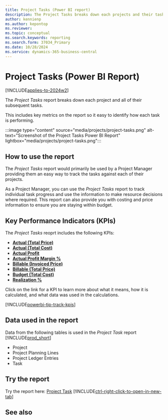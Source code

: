 ```yaml
---
title: Project Tasks (Power BI report)
description: The Project Tasks breaks down each projects and their tasks.
author: kennienp
ms.author: kepontop
ms.reviewer: 
ms.topic: conceptual
ms.search.keywords: reporting
ms.search.form: 37034_Primary
ms.date: 10/28/2024
ms.service: dynamics-365-business-central
---
```


# Project Tasks (Power BI Report)
[!INCLUDE[applies-to-2024w2](includes/applies-to-2024w2.md)]

The *Project Tasks* report breaks down each project and all of their subsequent tasks.

This includes key metrics on the report so it easy to identify how each task is performing.



:::image type="content" source="media/projects/project-tasks.png" alt-text="Screenshot of the Project Tasks Power BI Report" lightbox="media/projects/project-tasks.png":::

## How to use the report
The *Project Tasks* report would primarily be used by a Project Manager providing them an easy way to track the tasks against each of their projects.

As a Project Manager, you can use the *Project Tasks* report to track individual task progress and use the information to make resource decisions where required. This report can also provide you with costing and price information to ensure you are staying within budget.

## Key Performance Indicators (KPIs)
The *Project Tasks* reoprt includes the following KPIs:
- [**Actual (Total Price)**](projects-powerbi-app-kpis.md#actual-total-price)
- [**Actual (Total Cost)**](projects-powerbi-app-kpis.md#actual-total-cost)
- [**Actual Profit**](projects-powerbi-app-kpis.md#actual-profit)
- [**Actual Profit Margin %**](projects-powerbi-app-kpis.md#actual-profit-margin-)
- [**Billable (Invoiced Price)**](projects-powerbi-app-kpis.md#billable-invoiced-price)
- [**Billable (Total Price)**](projects-powerbi-app-kpis.md#billable-total-price)
- [**Budget (Total Cost)**](projects-powerbi-app-kpis.md#budget-total-cost)
- [**Realization %**](projects-powerbi-app-kpis.md#realization-)

Click on the link for a KPI to learn more about what it means, how it is calculated, and what data was used in the calculations. 

[!INCLUDE[powerbi-tip-track-kpis](includes/powerbi-tip-track-kpis.md)]

## Data used in the report
Data from the following tables is used in the *Project Task* report [!INCLUDE[prod_short](includes/prod_short.md)]
- Project
- Project Planning Lines
- Project Ledger Entries
- Task

## Try the report
Try the report here: [Project Task](https://businesscentral.dynamics.com?page=37034)
[!INCLUDE[ctrl-right-click-to-open-in-new-tab](includes/ctrl-right-click-to-open-in-new-tab.md)]

## See also
